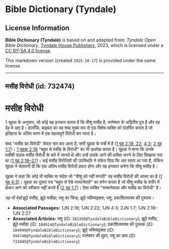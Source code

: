 # Bible Dictionary (Tyndale)

## License Information

**Bible Dictionary (Tyndale)** is based on and adapted from: _Tyndale Open Bible Dictionary_, [Tyndale House Publishers](https://tyndaleopenresources.com/), 2023, which is licensed under a [CC BY-SA 4.0 license](https://creativecommons.org/licenses/by-sa/4.0/legalcode.en).

This markdown version (created `2025-10-17`) is provided under the same license.



--------------------------------

## मसीह विरोधी (id: 732474)

मसीह विरोधी
===========

1 यूहन्ना के अनुसार, जो कोई यह इनकार करता है कि यीशु मसीह है, परमेश्वर के अद्वितीय पुत्र है और वह देह में आए है। हालाँकि, बाइबल का यह शब्द मुख्य रूप से एक विशेष व्यक्ति को संदर्भित करता है जो इतिहास के अंतिम चरण में एक महत्वपूर्ण विरोधी बन जाता है।

शब्द "मसीह का विरोधी" केवल चार बार आता है, सभी यूहन्ना के पत्रों में है ([1 यूह 2:18, 22](https://ref.ly/1John2:18,1John2:22); [4:3](https://ref.ly/1John4:3); [2 यूह 1:7](https://ref.ly/2John1:7))। [1 यूहन्ना 2:18](https://ref.ly/1John2:18) "बहुत से मसीह के विरोधी" का भी उल्लेख करता है। यूहन्ना ने माना कि उनके मसीही पाठक मसीह विरोधी के बारे में जानते थे और उन्हें उसके आने की प्रतीक्षा करने के लिए सिखाया गया था ([1 यूह 2:18–27](https://ref.ly/1John2:18-1John2:27))। कई मसीह विरोधियों की उपस्थिति ने संकेत दिया कि अंत समय आ गया है, लेकिन यूहन्ना ने चेतावनी दी कि एक अंतिम मसीह विरोधी प्रकट होगा और वह इनकार करेगा कि यीशु मसीह है।

यूहन्ना ने कहा कि कोई भी व्यक्ति या संदेश जो "यीशु को नहीं मानती" वह मसीह विरोधी की आत्मा का है ([1 यूह 4:3](https://ref.ly/1John4:3))। यूहन्ना का दूसरा पत्र "बहुत से ऐसे भरमानेवाले" का वर्णन करता है जो यीशु मसीह के शरीर में होकर आने को स्वीकार नहीं करते हैं ([2 यूह 1:7](https://ref.ly/2John1:7))। ऐसा व्यक्ति "भरमानेवाला और मसीह का विरोधी" है।

*यह भी देखें* झूठे मसीह, झूठे मसीहा; पशु का चिन्ह; झूठे भविष्यद्वक्ता; पशु; प्रकाशितवाक्य की पुस्तक।

* **Associated Passages:** 1JN 2:18; 1JN 2:22; 1JN 4:3; 2JN 1:7; 1JN 2:18–1JN 2:27
* **Associated Articles:** पशु (ID: `381350@TyndaleBibleDictionary`); झूठे मसीह, झूठे मसीहा (ID: `184914@TyndaleBibleDictionary`); प्रकाशितवाक्य की पुस्तक (ID: `184999@TyndaleBibleDictionary`); झूठे भविष्यद्वक्ता (ID: `594748@TyndaleBibleDictionary`); परमेश्वर की मुहर, पशु का छाप (ID: `733445@TyndaleBibleDictionary`)

